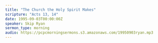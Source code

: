```yaml
---
title: "The Church the Holy Spirit Makes"
scripture: "Acts 13, 14"
date: 1995-09-03T00:00:00Z
speaker: Skip Ryan
sermon_type: morning
audio: https://pcpcmorningsermons.s3.amazonaws.com/19950903ryan.mp3 
---
```



